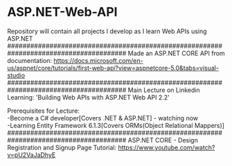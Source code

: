 # ASP.NET-Web-API<br/>
Repository will contain all projects I develop as I learn Web APIs using ASP.NET<br/>
#######################################################################################
Made an ASP.NET CORE API from documentation: https://docs.microsoft.com/en-us/aspnet/core/tutorials/first-web-api?view=aspnetcore-5.0&tabs=visual-studio<br/>
#######################################################################################
Main Lecture on Linkedin Learning: 'Building Web APIs with ASP.NET Web API 2.2'<br/>

Prerequisites for Lecture:<br/>
-Become a C# developer[Covers .NET & ASP.NET] - watching now<br/>
-Learning Entity Framework 6.1.3[Covers ORMs(Object Relational Mappers)]<br/>
#######################################################################################
ASP.NET CORE - Design Registration and Signup Page
Tutorial: https://www.youtube.com/watch?v=pU2VaJaDhyE
